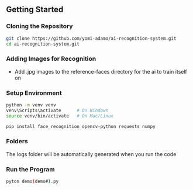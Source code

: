 ## Getting Started

### Cloning the Repository

~~~bash
git clone https://github.com/yomi-adamo/ai-recognition-system.git
cd ai-recognition-system.git
~~~

### Adding Images for Recognition
- Add .jpg images to the reference-faces directory for the ai to train itself on

### Setup Environment
~~~bash
python -m venv venv
venv\Scripts\activate      # On Windows
source venv/bin/activate   # On Mac/Linux

pip install face_recognition opencv-python requests numpy
~~~

### Folders
The logs folder will be automatically generated when you run the code

### Run the Program
~~~bash
pyton demo(demo#).py
~~~
